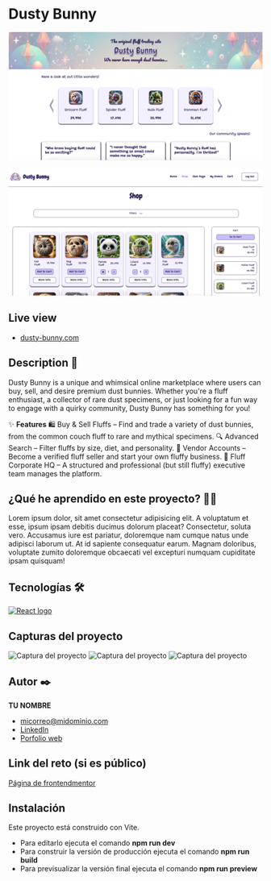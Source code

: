 # Dusty Bunny

<p>
    <img src="https://raw.githubusercontent.com/FernandoTejedorL/dusty-bunny/refs/heads/main/client/design/home.jpg" alt="home">
</p>
<p>
    <img src="https://raw.githubusercontent.com/FernandoTejedorL/dusty-bunny/refs/heads/main/client/design/shop.jpg" alt="home">
</p>

## Live view

<ul>
    <li>
        <a target="_blank" href="https://dusty-bunny.onrender.com">dusty-bunny.com</a>
    </li>
</ul>

## Description 📑

Dusty Bunny is a unique and whimsical online marketplace where users can buy, sell, and desire premium dust bunnies. Whether you're a fluff enthusiast, a collector of rare dust specimens, or just looking for a fun way to engage with a quirky community, Dusty Bunny has something for you!

✨ <b>Features</b>
🛍 Buy & Sell Fluffs – Find and trade a variety of dust bunnies, from the common couch fluff to rare and mythical specimens.
🔍 Advanced Search – Filter fluffs by size, diet, and personality.
🏪 Vendor Accounts – Become a verified fluff seller and start your own fluffy business.
🏢 Fluff Corporate HQ – A structured and professional (but still fluffy) executive team manages the platform.

## ¿Qué he aprendido en este proyecto? 🙇🏻

Lorem ipsum dolor, sit amet consectetur adipisicing elit. A voluptatum et esse, ipsum ipsam debitis ducimus dolorum placeat? Consectetur, soluta vero. Accusamus iure est pariatur, doloremque nam cumque natus unde adipisci laborum ut. At id sapiente consequatur earum. Magnam doloribus, voluptate zumito doloremque obcaecati vel excepturi numquam cupiditate ipsam quisquam!

## Tecnologías 🛠

<!-- Iconos sacados de: https://github.com/alexandresanlim/Badges4-README.md-Profile?tab=readme-ov-file#-languages- -->

<p>
    <a href="https://es.wikipedia.org/wiki/React">
        <img src="https://img.shields.io/badge/React-20232A?style=for-the-badge&logo=react&logoColor=61DAFB" alt="React logo">
    </a>
</p>

## Capturas del proyecto

<p>
   <img src="" alt="Captura del proyecto">
   <img src="" alt="Captura del proyecto">
   <img src="" alt="Captura del proyecto">
</p>

## Autor ✒️

**TU NOMBRE**

<ul>
    <li>
        <a href="micorreo@midominio.com">micorreo@midominio.com</a>
    </li>
    <li>
        <a href="https://www.linkedin.com/in/tu-url-de-linkedin/">LinkedIn</a>
    </li>
    <li>
        <a href="https://tu-dominio.com/">Porfolio web</a>
    </li>
</ul>

## Link del reto (si es público)

<a href="">Página de frontendmentor</a>

## Instalación

Este proyecto está construido con Vite.

- Para editarlo ejecuta el comando <b>npm run dev</b>
- Para construir la versión de producción ejecuta el comando <b>npm run build</b>
- Para previsualizar la versión final ejecuta el comando <b>npm run preview</b>
